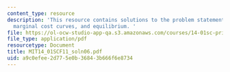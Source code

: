 ```yaml
---
content_type: resource
description: 'This resource contains solutions to the problem statements related to
  marginal cost curves, and equilibrium. '
file: https://ol-ocw-studio-app-qa.s3.amazonaws.com/courses/14-01sc-principles-of-microeconomics-fall-2011/a9c0efee2d775e0b36843b666f6e8734_MIT14_01SCF11_soln06.pdf
file_type: application/pdf
resourcetype: Document
title: MIT14_01SCF11_soln06.pdf
uid: a9c0efee-2d77-5e0b-3684-3b666f6e8734
---
```

